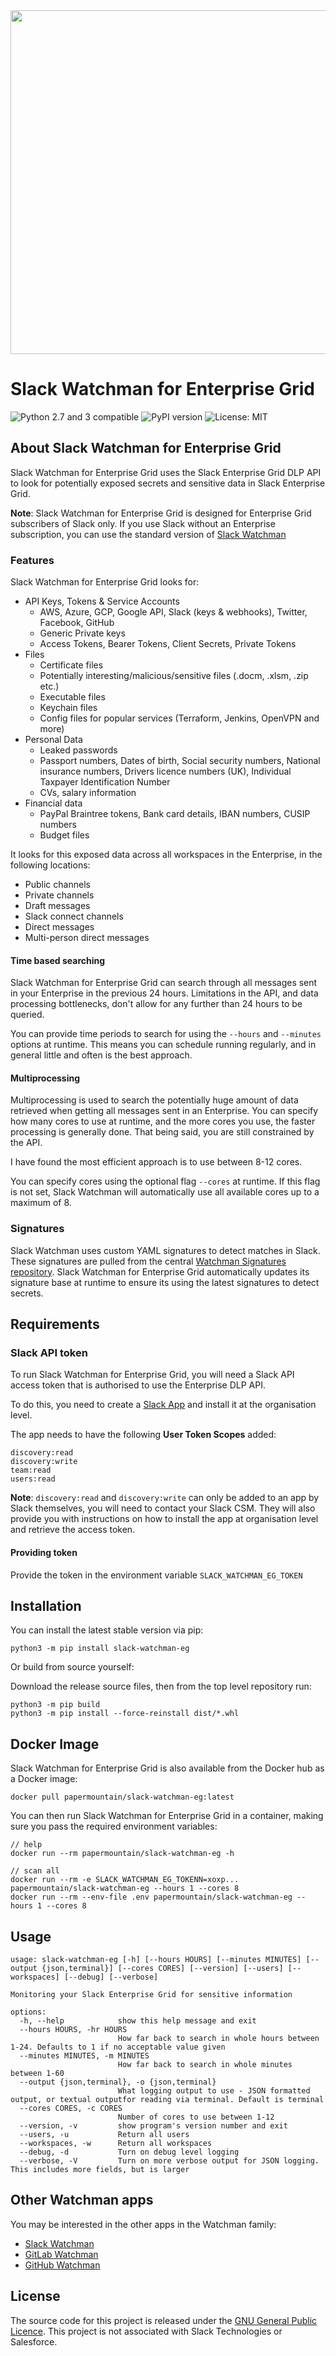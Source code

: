 <img src="https://i.imgur.com/VPgx6ra.png" width="550">

# Slack Watchman for Enterprise Grid
![Python 2.7 and 3 compatible](https://img.shields.io/pypi/pyversions/slack-watchman-eg)
![PyPI version](https://img.shields.io/pypi/v/slack-watchman-eg.svg)
![License: MIT](https://img.shields.io/pypi/l/slack-watchman-eg.svg)


## About Slack Watchman for Enterprise Grid

Slack Watchman for Enterprise Grid uses the Slack Enterprise Grid DLP API to look for potentially exposed secrets and sensitive data in Slack Enterprise Grid.

**Note**: Slack Watchman for Enterprise Grid is designed for Enterprise Grid subscribers of Slack only. If you use Slack without an Enterprise subscription, you can use the standard version of [Slack Watchman](https://github.com/PaperMtn/slack-watchman)

### Features
Slack Watchman for Enterprise Grid looks for:

- API Keys, Tokens & Service Accounts
  - AWS, Azure, GCP, Google API, Slack (keys & webhooks), Twitter, Facebook, GitHub
  - Generic Private keys
  - Access Tokens, Bearer Tokens, Client Secrets, Private Tokens
- Files
  - Certificate files
  - Potentially interesting/malicious/sensitive files (.docm, .xlsm, .zip etc.)
  - Executable files
  - Keychain files
  - Config files for popular services (Terraform, Jenkins, OpenVPN and more)
- Personal Data
  - Leaked passwords
  - Passport numbers, Dates of birth, Social security numbers, National insurance numbers, Drivers licence numbers (UK), Individual Taxpayer Identification Number
  - CVs, salary information
- Financial data
  - PayPal Braintree tokens, Bank card details, IBAN numbers, CUSIP numbers
  - Budget files
  
It looks for this exposed data across all workspaces in the Enterprise, in the following locations:
- Public channels
- Private channels
- Draft messages
- Slack connect channels
- Direct messages
- Multi-person direct messages

#### Time based searching
Slack Watchman for Enterprise Grid can search through all messages sent in your Enterprise in the previous 24 hours. Limitations in the API, and data processing bottlenecks, don't allow for any further than 24 hours to be queried. 

You can provide time periods to search for using the `--hours` and `--minutes` options at runtime. This means you can schedule running regularly, and in general little and often is the best approach.

#### Multiprocessing
Multiprocessing is used to search the potentially huge amount of data retrieved when getting all messages sent in an Enterprise. You can specify how many cores to use at runtime, and the more cores you use, the faster processing is generally done. That being said, you are still constrained by the API.

I have found the most efficient approach is to use between 8-12 cores.

You can specify cores using the optional flag `--cores` at runtime. If this flag is not set, Slack Watchman will automatically use all available cores up to a maximum of 8.
### Signatures
Slack Watchman uses custom YAML signatures to detect matches in Slack. These signatures are pulled from the central [Watchman Signatures repository](https://github.com/PaperMtn/watchman-signatures). Slack Watchman for Enterprise Grid automatically updates its signature base at runtime to ensure its using the latest signatures to detect secrets. 

## Requirements
### Slack API token
To run Slack Watchman for Enterprise Grid, you will need a Slack API access token that is authorised to use the Enterprise DLP API.

To do this, you need to create a [Slack App](https://api.slack.com/apps) and install it at the organisation level.

The app needs to have the following **User Token Scopes** added:
```
discovery:read
discovery:write
team:read
users:read
```
**Note**: `discovery:read` and `discovery:write` can only be added to an app by Slack themselves, you will need to contact your Slack CSM. They will also provide you with instructions on how to install the app at organisation level and retrieve the access token.

#### Providing token
Provide the token in the environment variable `SLACK_WATCHMAN_EG_TOKEN`

## Installation
You can install the latest stable version via pip:

`python3 -m pip install slack-watchman-eg`

Or build from source yourself:

Download the release source files, then from the top level repository run:
```shell
python3 -m pip build
python3 -m pip install --force-reinstall dist/*.whl
```

## Docker Image

Slack Watchman for Enterprise Grid is also available from the Docker hub as a Docker image:

`docker pull papermountain/slack-watchman-eg:latest`

You can then run Slack Watchman for Enterprise Grid in a container, making sure you pass the required environment variables:

```
// help
docker run --rm papermountain/slack-watchman-eg -h

// scan all
docker run --rm -e SLACK_WATCHMAN_EG_TOKENN=xoxp... papermountain/slack-watchman-eg --hours 1 --cores 8
docker run --rm --env-file .env papermountain/slack-watchman-eg --hours 1 --cores 8
```

## Usage
```
usage: slack-watchman-eg [-h] [--hours HOURS] [--minutes MINUTES] [--output {json,terminal}] [--cores CORES] [--version] [--users] [--workspaces] [--debug] [--verbose]

Monitoring your Slack Enterprise Grid for sensitive information

options:
  -h, --help            show this help message and exit
  --hours HOURS, -hr HOURS
                        How far back to search in whole hours between 1-24. Defaults to 1 if no acceptable value given
  --minutes MINUTES, -m MINUTES
                        How far back to search in whole minutes between 1-60
  --output {json,terminal}, -o {json,terminal}
                        What logging output to use - JSON formatted output, or textual outputfor reading via terminal. Default is terminal
  --cores CORES, -c CORES
                        Number of cores to use between 1-12
  --version, -v         show program's version number and exit
  --users, -u           Return all users
  --workspaces, -w      Return all workspaces
  --debug, -d           Turn on debug level logging
  --verbose, -V         Turn on more verbose output for JSON logging. This includes more fields, but is larger
```

## Other Watchman apps
You may be interested in the other apps in the Watchman family:
- [Slack Watchman](https://github.com/PaperMtn/slack-watchman)
- [GitLab Watchman](https://github.com/PaperMtn/gitlab-watchman)
- [GitHub Watchman](https://github.com/PaperMtn/github-watchman)

## License
The source code for this project is released under the [GNU General Public Licence](https://www.gnu.org/licenses/licenses.html#GPL). This project is not associated with Slack Technologies or Salesforce.